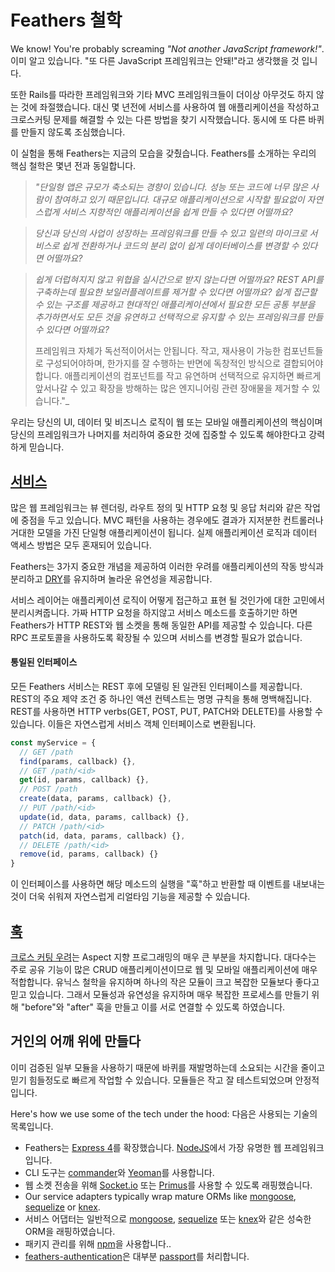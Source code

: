 # Feathers 철학

We know! You're probably screaming _"Not another JavaScript framework!"_.
이미 알고 있습니다. "또 다른 JavaScript 프레임워크는 안돼!"라고 생각했을 것 입니다.

또한 Rails를 따라한 프레임워크와 기타 MVC 프레임워크들이 더이상 아무것도 하지 않는 것에 좌절했습니다. 대신 몇 년전에 서비스를 사용하여 웹 애플리케이션을 작성하고 크로스커팅 문제를 해결할 수 있는 다른 방법을 찾기 시작했습니다. 동시에 또 다른 바퀴를 만들지 않도록 조심했습니다.

이 실험을 통해 Feathers는 지금의 모습을 갖췄습니다. Feathers를 소개하는 우리의 핵심 철학은 몇년 전과 동일합니다.

> _"단일형 앱은 규모가 축소되는 경향이 있습니다. 성능 또는 코드에 너무 많은 사람이 참여하고 있기 때문입니다. 대규모 애플리케이션으로 시작할 필요없이 자연스럽게 서비스 지향적인 애플리케이션을 쉽게 만들 수 있다면 어떨까요?_

> _당신과 당신의 사업이 성장하는 프레임워크를 만들 수 있고 일련의 마이크로 서비스로 쉽게 전환하거나 코드의 분리 없이 쉽게 데이터베이스를 변경할 수 있다면 어떨까요?_

> _쉽게 더럽혀지지 않고 위협을 실시간으로 받지 않는다면 어떨까요? REST API를 구축하는데 필요한 보일러플레이트를 제거할 수 있다면 어떨까요? 쉽게 접근할 수 있는 구조를 제공하고 현대적인 애플리케이션에서 필요한 모든 공통 부분을 추가하면서도 모든 것을 유연하고 선택적으로 유지할 수 있는 프레임워크를 만들 수 있다면 어떨까요?_
>
> 프레임워크 자체가 독선적이어서는 안됩니다. 작고, 재사용이 가능한 컴포넌트들로 구성되어야하며, 한가지를 잘 수행하는 반면에 독창적인 방식으로 결합되어야 합니다. 애플리케이션의 컴포넌트를 작고 유연하며 선택적으로 유지하면 빠르게 앞서나갈 수 있고 확장을 방해하는 많은 엔지니어링 관련 장애물을 제거할 수 있습니다."_

우리는 당신의 UI, 데이터 및 비즈니스 로직이 웹 또는 모바일 애플리케이션의 핵심이며 당신의 프레임워크가 나머지를 처리하여 중요한 것에 집중할 수 있도록 해야한다고 강력하게 믿습니다.


## [서비스](../../api/services.md)

많은 웹 프레임워크는 뷰 렌더링, 라우트 정의 및 HTTP 요청 및 응답 처리와 같은 작업에 중점을 두고 있습니다. MVC 패턴을 사용하는 경우에도 결과가 지저분한 컨트롤러나 거대한 모델을 가진 단일형 애플리케이션이 됩니다. 실제 애플리케이션 로직과 데이터 액세스 방법은 모두 혼재되어 있습니다.

Feathers는 3가지 중요한 개념을 제공하여 이러한 우려를 애플리케이션의 작동 방식과 분리하고 [DRY](https://en.wikipedia.org/wiki/Don%27t_repeat_yourself)를 유지하며 놀라운 유연성을 제공합니다.

서비스 레이어는 애플리케이션 로직이 어떻게 접근하고 표현 될 것인가에 대한 고민에서 분리시켜줍니다. 가짜 HTTP 요청을 하지않고 서비스 메소드를 호출하기만 하면 Feathers가 HTTP REST와 웹 소켓을 통해 동일한 API를 제공할 수 있습니다. 다른 RPC 프로토콜을 사용하도록 확장될 수 있으며 서비스를 변경할 필요가 없습니다.

#### 통일된 인터페이스

모든 Feathers 서비스는 REST 후에 모델링 된 일관된 인터페이스를 제공합니다. REST의 주요 제약 조건 중 하나인 액션 컨텍스트는 명명 규칙을 통해 명백해집니다. REST를 사용하면 HTTP verbs(GET, POST, PUT, PATCH와 DELETE)를 사용할 수 있습니다. 이들은 자연스럽게 서비스 객체 인터페이스로 변환됩니다.

```js
const myService = {
  // GET /path
  find(params, callback) {},
  // GET /path/<id>
  get(id, params, callback) {},
  // POST /path
  create(data, params, callback) {},
  // PUT /path/<id>
  update(id, data, params, callback) {},
  // PATCH /path/<id>
  patch(id, data, params, callback) {},
  // DELETE /path/<id>
  remove(id, params, callback) {}
}
```

이 인터페이스를 사용하면 해당 메소드의 실행을 "훅"하고 반환할 때 이벤트를 내보내는 것이 더욱 쉬워져 자연스럽게 리얼타임 기능을 제공할 수 있습니다.

## [훅](../../api/hooks.md)

[크로스 커팅 우려](https://en.wikipedia.org/wiki/Cross-cutting_concern)는 Aspect 지향 프로그래밍의 매우 큰 부분을 차지합니다. 대다수는 주로 공유 기능이 많은 CRUD 애플리케이션이므로 웹 및 모바일 애플리케이션에 매우 적합합니다. 유닉스 철학을 유지하며 하나의 작은 모듈이 크고 복잡한 모듈보다 좋다고 믿고 있습니다. 그래서 모듈성과 유연성을 유지하며 매우 복잡한 프로세스를 만들기 위해 "before"와 "after" 훅을 만들고 이를 서로 연결할 수 있도록 하였습니다.

## 거인의 어깨 위에 만들다

이미 검증된 일부 모듈을 사용하기 때문에 바퀴를 재발명하는데 소요되는 시간을 줄이고 믿기 힘들정도로 빠르게 작업할 수 있습니다. 모듈들은 작고 잘 테스트되었으며 안정적입니다.

Here's how we use some of the tech under the hood:
다음은 사용되는 기술의 목록입니다.

- Feathers는 [Express 4](http://expressjs.com)를 확장했습니다. [NodeJS](http://nodejs.org/)에서 가장 유명한 웹 프레임워크 입니다.
- CLI 도구는 [commander](https://www.npmjs.com/package/commander)와 [Yeoman](http://yeoman.io/)를 사용합니다.
- 웹 소켓 전송을 위해 [Socket.io](http://socket.io/) 또는 [Primus](https://github.com/primus/primus)를 사용할 수 있도록 래핑했습니다.
- Our service adapters typically wrap mature ORMs like [mongoose](http://mongoosejs.com/), [sequelize](http://docs.sequelizejs.com/) or [knex](http://knexjs.org/).
- 서비스 어댑터는 일반적으로 [mongoose](http://mongoosejs.com/), [sequelize](http://docs.sequelizejs.com/) 또는 [knex](http://knexjs.org/)와 같은 성숙한 ORM을 래핑하였습니다.
- 패키지 관리를 위해 [npm](http://npmjs.org)을 사용합니다..
- [feathers-authentication](https://github.com/feathersjs/feathers-authentication)은 대부분 [passport](http://passportjs.org/)를 처리합니다.
